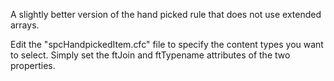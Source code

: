 A slightly better version of the hand picked rule that does not use extended arrays.

Edit the "spcHandpickedItem.cfc" file to specify the content types you want to select.  Simply set the ftJoin and ftTypename attributes of the two properties.
